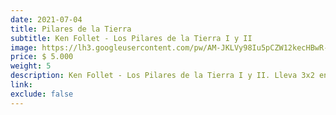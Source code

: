 ```yaml
---
date: 2021-07-04
title: Pilares de la Tierra
subtitle: Ken Follet - Los Pilares de la Tierra I y II
image: https://lh3.googleusercontent.com/pw/AM-JKLVy98Iu5pCZW12kecHBwR-YsErQ6903QTLylL7WHz_3sW6qzqhQ2a3-l3CXWaLZ1sw9-emYSYKRrCcvg3DTrt0Y-w8gZEfdBmgrcEhxdf8raPkdFLU-qm-kOfxPMst7ItGkjgKgchWb0obp5sS5gxqMYw=w667-h621-no?authuser=0
price: $ 5.000
weight: 5
description: Ken Follet - Los Pilares de la Tierra I y II. Lleva 3x2 en todos los libros
link: 
exclude: false
---
```

